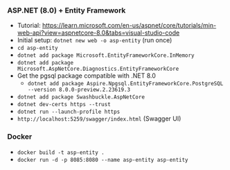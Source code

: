 ### ASP.NET (8.0) + Entity Framework
- Tutorial: https://learn.microsoft.com/en-us/aspnet/core/tutorials/min-web-api?view=aspnetcore-8.0&tabs=visual-studio-code
- Initial setup: `dotnet new web -o asp-entity` (run once)
- `cd asp-entity`
- `dotnet add package Microsoft.EntityFrameworkCore.InMemory`
- `dotnet add package Microsoft.AspNetCore.Diagnostics.EntityFrameworkCore`
- Get the pgsql package compatible with .NET 8.0
    - `dotnet add package Aspire.Npgsql.EntityFrameworkCore.PostgreSQL --version 8.0.0-preview.2.23619.3`
- `dotnet add package Swashbuckle.AspNetCore`
- `dotnet dev-certs https --trust` 
- `dotnet run --launch-profile https`
- `http://localhost:5259/swagger/index.html` (Swagger UI)

### Docker
- `docker build -t asp-entity .`
- `docker run -d -p 8085:8080 --name asp-entity asp-entity`